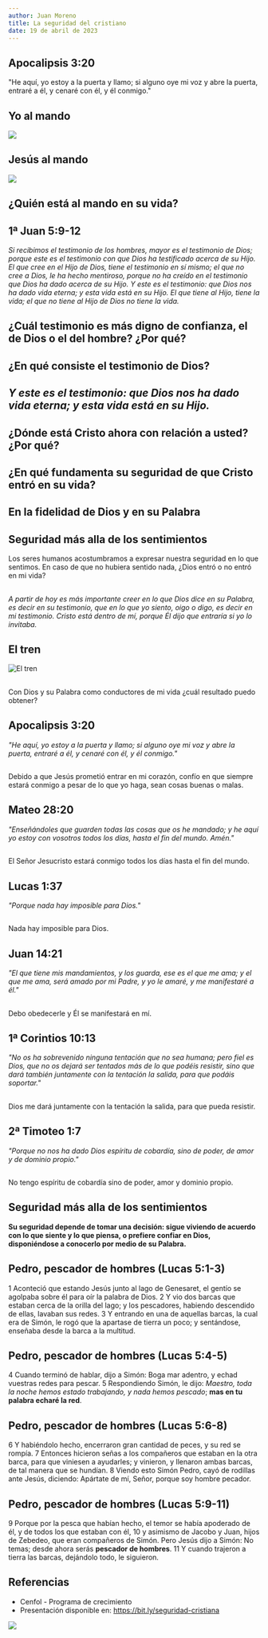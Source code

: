 ```yaml
---
author: Juan Moreno
title: La seguridad del cristiano
date: 19 de abril de 2023
---
```


## Apocalipsis 3:20
"He aquí, yo estoy a la puerta y llamo; si alguno oye mi voz y abre la puerta, entraré a él, y cenaré con él, y él conmigo."

## Yo al mando
![](images/ego_al_mando.png)

[//]: # (E = Ego, el yo en el trono de su vida.)
[//]: # (o = Intereses personales bajo el control suyo, en desorden y confusión.)
[//]: # († = Cristo, fuera de su vida.)

## Jesús al mando
![](images/Jesús_al_mando.png)

[//]: # († = Jesucristo en el trono de su vida.)
[//]: # (E = Su ego destronado.)
[//]: # (o = Intereses personales y diversas actividades bajo el control de Cristo, lo que trae como resultado armonía y propósito)

## ¿Quién está al mando en su vida?

## 1ª Juan 5:9-12

_Si recibimos el testimonio de los hombres, mayor es el testimonio de Dios; porque este es el testimonio con que Dios ha testificado acerca de su Hijo. El que cree en el Hijo de Dios, tiene el testimonio en sí mismo; el que no cree a Dios, le ha hecho mentiroso, porque no ha creído en el testimonio que Dios ha dado acerca de su Hijo. Y este es el testimonio: que Dios nos ha dado vida eterna; y esta vida está en su Hijo. El que tiene al Hijo, tiene la vida; el que no tiene al Hijo de Dios no tiene la vida._

## ¿Cuál testimonio es más digno de confianza, el de Dios o el del hombre? ¿Por qué?

## ¿En qué consiste el testimonio de Dios?

##  _Y este es el testimonio: que Dios nos ha dado vida eterna; y esta vida está en su Hijo._

## ¿Dónde está Cristo ahora con relación a usted? ¿Por qué?

## ¿En qué fundamenta su seguridad de que Cristo entró en su vida?

## **En la fidelidad de Dios y en su Palabra**

## Seguridad más alla de los sentimientos

Los seres humanos acostumbramos a expresar nuestra seguridad en lo que sentimos.
En caso de que no hubiera sentido nada, ¿Dios entró o no entró en mi vida?

##
_A partir de hoy es más importante creer en lo que Dios dice en su Palabra, es decir en su testimonio, que en lo que yo siento, oigo o digo, es decir en mi testimonio. Cristo está dentro de mí, porque Él dijo que entraría si yo lo invitaba._

## El tren

![El tren](images/el-tren.png)

## 
Con Dios y su Palabra como conductores de mi vida ¿cuál resultado puedo obtener?

## Apocalipsis 3:20
_"He aquí, yo estoy a la puerta y llamo; si alguno oye mi voz y abre la puerta, entraré a él, y cenaré con él, y él conmigo."_

##
Debido a que Jesús prometió entrar en mi corazón, confío en que siempre estará conmigo a pesar de lo que yo haga, sean cosas buenas o malas.

## Mateo 28:20
_"Enseñándoles que guarden todas las cosas que os he mandado; y he aquí yo estoy con vosotros todos los días, hasta el fin del mundo. Amén."_

## 
El Señor Jesucristo estará conmigo todos los días hasta el fin del mundo.

## Lucas 1:37
_"Porque nada hay imposible para Dios."_

##
Nada hay imposible para Dios.

## Juan 14:21
_"El que tiene mis mandamientos, y los guarda, ese es el que me ama; y el que me ama, será amado por mi Padre, y yo le amaré, y me manifestaré a él."_

## 
Debo obedecerle y Él se manifestará en mí.

## 1ª Corintios 10:13
_"No os ha sobrevenido ninguna tentación que no sea humana; pero fiel es Dios, que no os dejará ser tentados más de lo que podéis resistir, sino que dará también juntamente con la tentación la salida, para que podáis soportar."_

##
Dios me dará juntamente con la tentación la salida, para que pueda resistir.

## 2ª Timoteo 1:7
_"Porque no nos ha dado Dios espíritu de cobardía, sino de poder, de amor y de dominio propio."_

##
No tengo espíritu de cobardía sino de poder, amor y dominio propio.

## Seguridad más alla de los sentimientos
**Su seguridad depende de tomar una decisión: sigue viviendo de acuerdo con lo que siente y lo que piensa, o prefiere confiar en Dios, disponiéndose a conocerlo por medio de su Palabra.**

## Pedro, pescador de hombres (Lucas 5:1-3)

1 Aconteció que estando Jesús junto al lago de Genesaret, el gentío se agolpaba sobre él para oír la palabra de Dios. 
2 Y vio dos barcas que estaban cerca de la orilla del lago; y los pescadores, habiendo descendido de ellas, lavaban sus redes. 
3 Y entrando en una de aquellas barcas, la cual era de Simón, le rogó que la apartase de tierra un poco; y sentándose, enseñaba desde la barca a la multitud. 

## Pedro, pescador de hombres (Lucas 5:4-5)
4 Cuando terminó de hablar, dijo a Simón: Boga mar adentro, y echad vuestras redes para pescar.
5 Respondiendo Simón, le dijo: _Maestro, toda la noche hemos estado trabajando, y nada hemos pescado_; **mas en tu palabra echaré la red**.

## Pedro, pescador de hombres (Lucas 5:6-8)
6 Y habiéndolo hecho, encerraron gran cantidad de peces, y su red se rompía. 
7 Entonces hicieron señas a los compañeros que estaban en la otra barca, para que viniesen a ayudarles; y vinieron, y llenaron ambas barcas, de tal manera que se hundían. 
8 Viendo esto Simón Pedro, cayó de rodillas ante Jesús, diciendo: Apártate de mí, Señor, porque soy hombre pecador. 

## Pedro, pescador de hombres (Lucas 5:9-11)
9 Porque por la pesca que habían hecho, el temor se había apoderado de él, y de todos los que estaban con él, 
10 y asimismo de Jacobo y Juan, hijos de Zebedeo, que eran compañeros de Simón. Pero Jesús dijo a Simón: No temas; desde ahora serás **pescador de hombres**. 
11 Y cuando trajeron a tierra las barcas, dejándolo todo, le siguieron.

## Referencias

* Cenfol - Programa de crecimiento 
* Presentación disponible en: https://bit.ly/seguridad-cristiana

![](images/qr.png)
